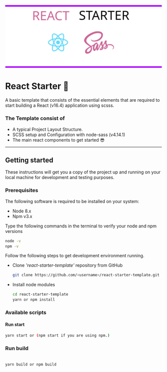 <img src="/src/1.svg">

# React Starter :rocket:

A basic template that consists of the essential elements that are required to start building a React (v16.4) application using scsss.

### The Template consist of

- A typical Project Layout Structure.
- SCSS setup and Configuration with node-sass (v4.14.1)
- The main react components to get started :sunglasses:

---

## Getting started

These instructions will get you a copy of the project up and running on your local machine for development and testing purposes.

### Prerequisites

The following software is required to be installed on your system:

- Node 8.x
- Npm v3.x

Type the following commands in the terminal to verify your node and npm versions

```bash
node -v
npm -v
```

Follow the following steps to get development environment running.

- Clone _'react-starter-template'_ repository from GitHub

  ```bash
  git clone https://github.com/<username>/react-starter-template.git
  ```

- Install node modules

  ```bash
  cd react-starter-template
  yarn or npm install
  ```

### Available scripts

#### Run start

```bash
yarn start or (npm start if you are using npm.)

```

### Run build

```bash

yarn build or npm build

```
